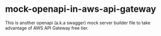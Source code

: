 # mock-openapi-in-aws-api-gateway
This is another openapi (a.k.a swagger) mock server builder file to take advantage of AWS API Gateway free tier. 
